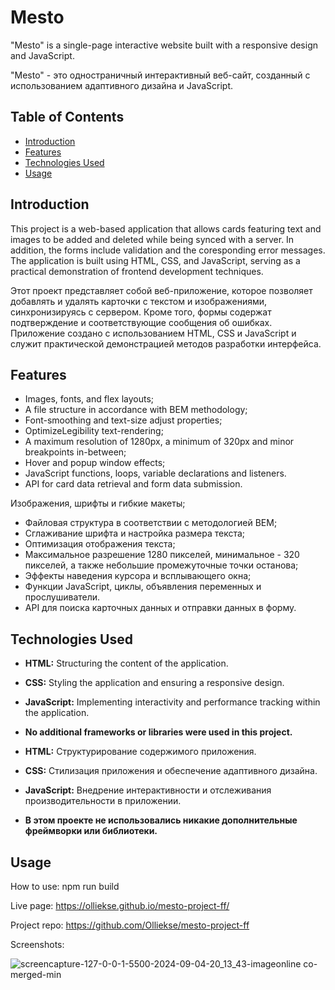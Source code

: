# Mesto

"Mesto" is a single-page interactive website built with a responsive design and JavaScript.

"Mesto" - это одностраничный интерактивный веб-сайт, созданный с использованием адаптивного дизайна и JavaScript.

## Table of Contents

- [Introduction](#introduction)
- [Features](#features)
- [Technologies Used](#technologies-used)
- [Usage](#usage)

## Introduction

This project is a web-based application that allows cards featuring text and images to be added and deleted while being synced with a server. In addition, the forms include validation and the coresponding error messages. The application is built using HTML, CSS, and JavaScript, serving as a practical demonstration of frontend development techniques.

Этот проект представляет собой веб-приложение, которое позволяет добавлять и удалять карточки с текстом и изображениями, синхронизируясь с сервером. Кроме того, формы содержат подтверждение и соответствующие сообщения об ошибках. Приложение создано с использованием HTML, CSS и JavaScript и служит практической демонстрацией методов разработки интерфейса.

## Features

- Images, fonts, and flex layouts;
- A file structure in accordance with BEM methodology;
- Font-smoothing and text-size adjust properties;
- OptimizeLegibility text-rendering;
- A maximum resolution of 1280px, a minimum of 320px and minor breakpoints in-between;  
- Hover and popup window effects;
- JavaScript functions, loops, variable declarations and listeners.
- API for card data retrieval and form data submission.

Изображения, шрифты и гибкие макеты;
- Файловая структура в соответствии с методологией BEM;
- Сглаживание шрифта и настройка размера текста;
- Оптимизация отображения текста;
- Максимальное разрешение 1280 пикселей, минимальное - 320 пикселей, а также небольшие промежуточные точки останова;  
- Эффекты наведения курсора и всплывающего окна;
- Функции JavaScript, циклы, объявления переменных и прослушиватели.
- API для поиска карточных данных и отправки данных в форму.

## Technologies Used

- **HTML:** Structuring the content of the application.
- **CSS:** Styling the application and ensuring a responsive design.
- **JavaScript:** Implementing interactivity and performance tracking within the application.
- **No additional frameworks or libraries were used in this project.**

- **HTML:** Структурирование содержимого приложения.
- **CSS:** Стилизация приложения и обеспечение адаптивного дизайна.
- **JavaScript:** Внедрение интерактивности и отслеживания производительности в приложении.
- **В этом проекте не использовались никакие дополнительные фреймворки или библиотеки.**

## Usage

How to use: npm run build

Live page: https://olliekse.github.io/mesto-project-ff/

Project repo: https://github.com/Olliekse/mesto-project-ff

Screenshots:

![screencapture-127-0-0-1-5500-2024-09-04-20_13_43-imageonline co-merged-min](https://github.com/user-attachments/assets/963c9b8f-7b5d-40a8-9f3a-264e799c5221)
